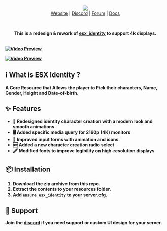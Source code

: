 <br/>

<div align="center" style="margin: 30px;">
  <a href="https://frvgs.com/">
    <img src="https://cdn.frvgs.com/banner_new.png" align="center" />
  </a>
  <br />
  <div align="center">
    <a href="https://frvgs.com">Website</a> |
    <a href="https://discord.gg/wHhg6Zgbsa">Discord</a> |
    <a href="https://forum.cfx.re/u/frvgs">Forum</a> |
    <a href="https://frvgs.com/docs">Docs</a>
  </div>
</div>

<br />

<div align="center">
  <strong>This is a redesign & rework of <a href="https://github.com/esx-framework/esx_core/tree/main/%5Bcore%5D/esx_identity">esx_identity</a> to support 4k displays.

<br />
<br />


</div>

[![Video Preview](https://cdn.frvgs.com/core_preview/identity_preview.png)](https://www.youtube.com/watch?v=1A6tiWjiMk8)

[![Video Preview](https://cdn.frvgs.com/youtube/preview_thumb_new.png)](https://www.youtube.com/watch?v=1A6tiWjiMk8)

## ℹ️ What is ESX Identity ?

A Core Resource that Allows the player to Pick their characters, Name, Gender, Height and Date-of-birth.

## ✨ Features

- 🎨 Redesigned identity character creation with a modern look and smooth animations
- 🖥️ Added specific media query for 2160p (4K) monitors
- 📝 Improved input forms with animation and icons
- 🆕 Added a new character creation radio select
- 🖋️ Modified fonts to improve legibility on high-resolution displays
  
## 📦 Installation

1. Download the zip archive from this repo.
2. Extract the contents to your resources folder.
3. Add `ensure esx_identity` to your server.cfg.

## 🛟 Support

Join the [discord](https://discord.gg/wHhg6Zgbsa)  if you need support or custom UI design for your server.

